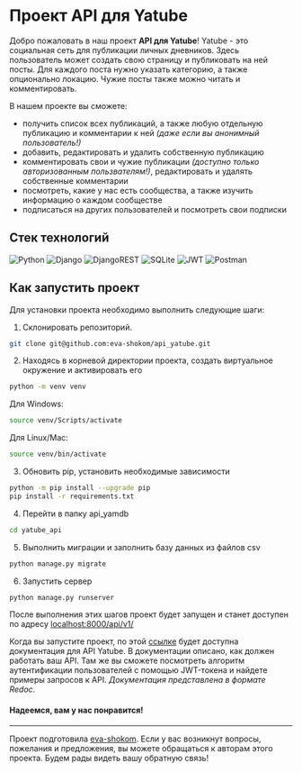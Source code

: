 # Проект API для Yatube

Добро пожаловать в наш проект **API для Yatube**! Yatube - это социальная сеть для публикации личных дневников. Здесь пользователь может создать свою страницу и публиковать на ней посты. Для каждого поста нужно указать категорию, а также опционально локацию. Чужие посты также можно читать и комментировать.

В нашем проекте вы сможете:
- получить список всех публикаций, а также любую отдельную публикацию и комментарии к ней *(даже если вы анонимный пользователь!)*
- добавить, редактировать и удалить собственную публикацию
- комментировать свои и чужие публикации *(доступно только авторизованным пользвателям!)*, редактировать и удалять собственные комментарии
- посмотреть, какие у нас есть сообщества, а также изучить информацию о каждом сообществе
- подписаться на других пользователей и посмотреть свои подписки

## Стек технологий

![Python](https://img.shields.io/badge/python-3670A0?style=for-the-badge&logo=python&logoColor=ffdd54)
![Django](https://img.shields.io/badge/django-%23092E20.svg?style=for-the-badge&logo=django&logoColor=white)
![DjangoREST](https://img.shields.io/badge/DJANGO-REST-ff1709?style=for-the-badge&logo=django&logoColor=white&color=ff1709&labelColor=gray)
![SQLite](https://img.shields.io/badge/sqlite-%2307405e.svg?style=for-the-badge&logo=sqlite&logoColor=white)
![JWT](https://img.shields.io/badge/JWT-black?style=for-the-badge&logo=JSON%20web%20tokens)
![Postman](https://img.shields.io/badge/Postman-FF6C37?style=for-the-badge&logo=postman&logoColor=white)

## Как запустить проект

Для установки проекта необходимо выполнить следующие шаги:

1. Склонировать репозиторий.

```bash
git clone git@github.com:eva-shokom/api_yatube.git
```

2. Находясь в корневой директории проекта, создать виртуальное окружение и активировать его

```bash
python -m venv venv
```

Для Windows:
```bash
source venv/Scripts/activate
```

Для Linux/Mac:
```bash
source venv/bin/activate
```

3. Обновить pip, установить необходимые зависимости

```bash
python -m pip install --upgrade pip
pip install -r requirements.txt
```

4. Перейти в папку api_yamdb
  
```bash
cd yatube_api
```

5. Выполнить миграции и заполнить базу данных из файлов csv

```bash
python manage.py migrate
```

6. Запустить сервер

```bash
python manage.py runserver
```

После выполнения этих шагов проект будет запущен и станет доступен по адресу [localhost:8000/api/v1/](http://localhost:8000/api/v1/)

Когда вы запустите проект, по этой [ссылке](http://127.0.0.1:8000/redoc/) будет доступна документация для API Yatube. В документации описано, как должен работать ваш API. Там же вы сможете посмотреть алгоритм аутентификации пользователей с помощью JWT-токена и найдете примеры запросов к API. *Документация представлена в формате Redoc*.

#### Надеемся, вам у нас понравится!

---

Проект подготовила [eva-shokom](https://github.com/eva-shokom/).
Если у вас возникнут вопросы, пожелания и предложения, вы можете обращаться к авторам этого проекта. Будем рады видеть вашу обратную связь! 
